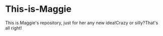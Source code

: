 # This-is-Maggie
This is Maggie's repository, just for her any new idea!Crazy or silly?That's all right!
